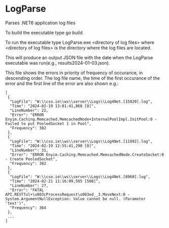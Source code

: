 # LogParse
Parses .NET6 application log files

To build the executable type go build

To run the executable type LogParse.exe \<directory of log files\> where \<directory of log files\> is the directory where the log files are located.

This will produce an output JSON file with the date when the LogParse executable was run(e.g., results2024-01-03.json).

This file shows the errors in priority of frequency of occurance, in descending order. The log file name, the time of the first occurance of the error and the first
line of the error are also shown e.g.:

```
[
 {
  "LogFile": "W:\\cso.ie\\ws\\server\\Logs\\Log4Net.[15020].log",
  "Time": "2024-02-19 13:01:41,868 [8]",
  "LineNumber": 22,
  "Error": "ERROR Enyim.Caching.Memcached.MemcachedNode+InternalPoolImpl.InitPool:0 - Failed to put PooledSocket 1 in Pool",
  "Frequency": 382
 },
 {
  "LogFile": "W:\\cso.ie\\ws\\server\\Logs\\Log4Net.[11892].log",
  "Time": "2024-02-19 12:55:41,290 [8]",
  "LineNumber": 31,
  "Error": "ERROR Enyim.Caching.Memcached.MemcachedNode.CreateSocket:0 - Create PooledSocket",
  "Frequency": 382
 },
 {
  "LogFile": "W:\\cso.ie\\ws\\server\\Logs\\Log4Net.[8960].log",
  "Time": "2024-02-21 11:16:09,505 [508]",
  "LineNumber": 27,
  "Error": "FATAL API.RESTful+\u003cProcessRequest\u003ed__3.MoveNext:0 - System.ArgumentNullException: Value cannot be null. (Parameter 'text')",
  "Frequency": 364
 },
 ...
]
```
